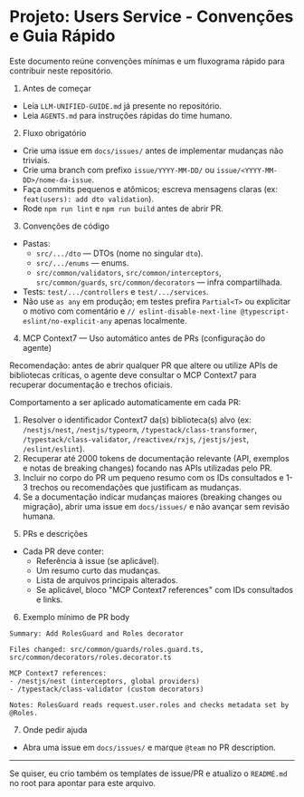 # Projeto: Users Service - Convenções e Guia Rápido

Este documento reúne convenções mínimas e um fluxograma rápido para contribuir neste repositório.

1) Antes de começar
- Leia `LLM-UNIFIED-GUIDE.md` já presente no repositório.
- Leia `AGENTS.md` para instruções rápidas do time humano.

2) Fluxo obrigatório
- Crie uma issue em `docs/issues/` antes de implementar mudanças não triviais.
- Crie uma branch com prefixo `issue/YYYY-MM-DD/` ou `issue/<YYYY-MM-DD>/nome-da-issue`.
- Faça commits pequenos e atômicos; escreva mensagens claras (ex: `feat(users): add dto validation`).
- Rode `npm run lint` e `npm run build` antes de abrir PR.

3) Convenções de código
- Pastas:
  - `src/.../dto` — DTOs (nome no singular `dto`).
  - `src/.../enums` — enums.
  - `src/common/validators`, `src/common/interceptors`, `src/common/guards`, `src/common/decorators` — infra compartilhada.
- Tests: `test/.../controllers` e `test/.../services`.
- Não use `as any` em produção; em testes prefira `Partial<T>` ou explicitar o motivo com comentário e `// eslint-disable-next-line @typescript-eslint/no-explicit-any` apenas localmente.

4) MCP Context7 — Uso automático antes de PRs (configuração do agente)

Recomendação: antes de abrir qualquer PR que altere ou utilize APIs de bibliotecas críticas, o agente deve consultar o MCP Context7 para recuperar documentação e trechos oficiais.

Comportamento a ser aplicado automaticamente em cada PR:
1. Resolver o identificador Context7 da(s) biblioteca(s) alvo (ex: `/nestjs/nest`, `/nestjs/typeorm`, `/typestack/class-transformer`, `/typestack/class-validator`, `/reactivex/rxjs`, `/jestjs/jest`, `/eslint/eslint`).
2. Recuperar até 2000 tokens de documentação relevante (API, exemplos e notas de breaking changes) focando nas APIs utilizadas pelo PR.
3. Incluir no corpo do PR um pequeno resumo com os IDs consultados e 1-3 trechos ou recomendações que justificam as mudanças.
4. Se a documentação indicar mudanças maiores (breaking changes ou migração), abrir uma issue em `docs/issues/` e não avançar sem revisão humana.

5) PRs e descrições
- Cada PR deve conter:
  - Referência à issue (se aplicável).
  - Um resumo curto das mudanças.
  - Lista de arquivos principais alterados.
  - Se aplicável, bloco "MCP Context7 references" com IDs consultados e links.

6) Exemplo mínimo de PR body
```
Summary: Add RolesGuard and Roles decorator

Files changed: src/common/guards/roles.guard.ts, src/common/decorators/roles.decorator.ts

MCP Context7 references:
- /nestjs/nest (interceptors, global providers)
- /typestack/class-validator (custom decorators)

Notes: RolesGuard reads request.user.roles and checks metadata set by @Roles.
```

7) Onde pedir ajuda
- Abra uma issue em `docs/issues/` e marque `@team` no PR description.

---

Se quiser, eu crio também os templates de issue/PR e atualizo o `README.md` no root para apontar para este arquivo.
